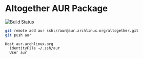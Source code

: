 Altogether AUR Package
===

[![Build Status](https://dev.azure.com/announce/altogether/_apis/build/status/announce.altogether?branchName=master)](https://dev.azure.com/announce/altogether/_build/latest?definitionId=4&branchName=master)

```bash
git remote add aur ssh://aur@aur.archlinux.org/altogether.git
git push aur
```

```
Host aur.archlinux.org
  IdentityFile ~/.ssh/aur
  User aur
```
